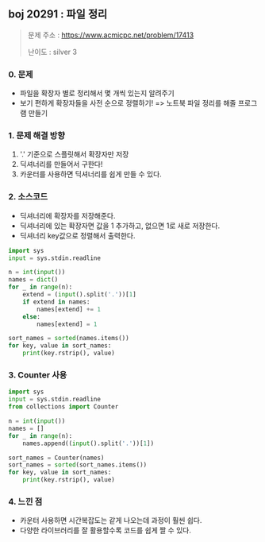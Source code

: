 ## boj 20291 : 파일 정리
> 문제 주소 : https://www.acmicpc.net/problem/17413
>
> 난이도 : silver 3

### 0. 문제
- 파일을 확장자 별로 정리해서 몇 개씩 있는지 알려주기
- 보기 편하게 확장자들을 사전 순으로 정렬하기!
=> 노트북 파일 정리를 해줄 프로그램 만들기

### 1. 문제 해결 방향
1. '.' 기준으로 스플릿해서 확장자만 저장
2. 딕셔너리를 만들어서 구한다!
3. 카운터를 사용하면 딕셔너리를 쉽게 만들 수 있다.

### 2. 소스코드
- 딕셔너리에 확장자를 저장해준다.
- 딕셔너리에 있는 확장자면 값을 1 추가하고, 없으면 1로 새로 저장한다.
- 딕셔너리 key값으로 정렬해서 출력한다.
```python
import sys
input = sys.stdin.readline

n = int(input())
names = dict()
for _ in range(n):
    extend = (input().split('.'))[1]
    if extend in names:
        names[extend] += 1
    else:
        names[extend] = 1

sort_names = sorted(names.items())
for key, value in sort_names:
    print(key.rstrip(), value)
```
### 3. Counter 사용
```python
import sys
input = sys.stdin.readline
from collections import Counter

n = int(input())
names = []
for _ in range(n):
    names.append((input().split('.'))[1])

sort_names = Counter(names)
sort_names = sorted(sort_names.items())
for key, value in sort_names:
    print(key.rstrip(), value)
```

### 4. 느낀 점
- 카운터 사용하면 시간복잡도는 같게 나오는데 과정이 훨씬 쉽다.
- 다양한 라이브러리를 잘 활용할수록 코드를 쉽게 짤 수 있다.